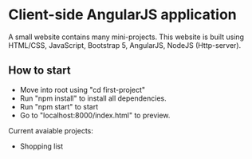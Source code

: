 # Client-side AngularJS application
A small website contains many mini-projects.
This website is built using HTML/CSS, JavaScript, Bootstrap 5, AngularJS, NodeJS (Http-server).

## How to start
- Move into root using "cd first-project"
- Run "npm install" to install all dependencies.
- Run "npm start" to start 
- Go to "localhost:8000/index.html" to preview.

Current avaiable projects:
- Shopping list
